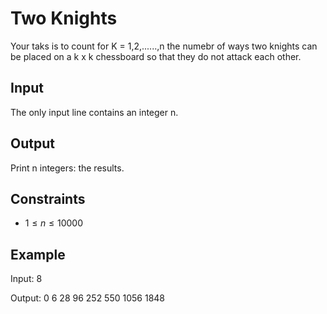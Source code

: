 # Two Knights

Your taks is to count for K = 1,2,......,n the numebr of ways two knights can be placed on a k x k chessboard so that they do not attack each other. 

## Input
The only input line contains an integer n. 

## Output

Print n integers: the results. 

## Constraints 
- $1 \leq n \leq 10000$

## Example

Input: 
8

Output:
0
6
28
96
252
550
1056
1848